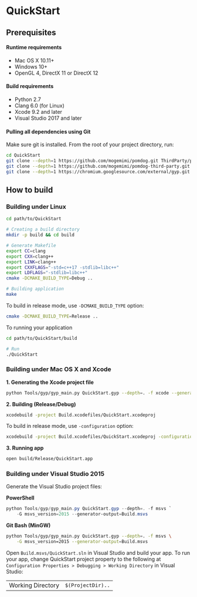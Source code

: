 # QuickStart

## Prerequisites

#### Runtime requirements

* Mac OS X 10.11+
* Windows 10+
* OpenGL 4, DirectX 11 or DirectX 12

#### Build requirements

* Python 2.7
* Clang 6.0 (for Linux)
* Xcode 9.2 and later
* Visual Studio 2017 and later

#### Pulling all dependencies using Git

Make sure git is installed.
From the root of your project directory, run:

```sh
cd QuickStart
git clone --depth=1 https://github.com/mogemimi/pomdog.git ThirdParty/pomdog
git clone --depth=1 https://github.com/mogemimi/pomdog-third-party.git ThirdParty/pomdog/third-party
git clone --depth=1 https://chromium.googlesource.com/external/gyp.git Tools/gyp
```

## How to build

### Building under Linux

```sh
cd path/to/QuickStart

# Creating a build directory
mkdir -p build && cd build

# Generate Makefile
export CC=clang
export CXX=clang++
export LINK=clang++
export CXXFLAGS="-std=c++17 -stdlib=libc++"
export LDFLAGS="-stdlib=libc++"
cmake -DCMAKE_BUILD_TYPE=Debug ..

# Building application
make
```

To build in release mode, use `-DCMAKE_BUILD_TYPE` option:

```sh
cmake -DCMAKE_BUILD_TYPE=Release ..
```

To running your application

```sh
cd path/to/QuickStart/build

# Run
./QuickStart
```

### Building under Mac OS X and Xcode

**1. Generating the Xcode project file**

```sh
python Tools/gyp/gyp_main.py QuickStart.gyp --depth=. -f xcode --generator-output=Build.xcodefiles
```

**2. Building (Release/Debug)**

```sh
xcodebuild -project Build.xcodefiles/QuickStart.xcodeproj
```

To build in release mode, use `-configuration` option:

```sh
xcodebuild -project Build.xcodefiles/QuickStart.xcodeproj -configuration Release
```

**3. Running app**

```sh
open build/Release/QuickStart.app
```

### Building under Visual Studio 2015

Generate the Visual Studio project files:

**PowerShell**

```powershell
python Tools/gyp/gyp_main.py QuickStart.gyp --depth=. -f msvs `
    -G msvs_version=2015 --generator-output=Build.msvs
```

**Git Bash (MinGW)**

```sh
python Tools/gyp/gyp_main.py QuickStart.gyp --depth=. -f msvs \
    -G msvs_version=2015 --generator-output=Build.msvs
```

Open `Build.msvs/QuickStart.sln` in Visual Studio and build your app.
To run your app, change QuickStart project property to the following
at `Configuration Properties > Debugging > Working Directory` in Visual Studio:

|||
|:----|:----|
|Working Directory|`$(ProjectDir)..`|
